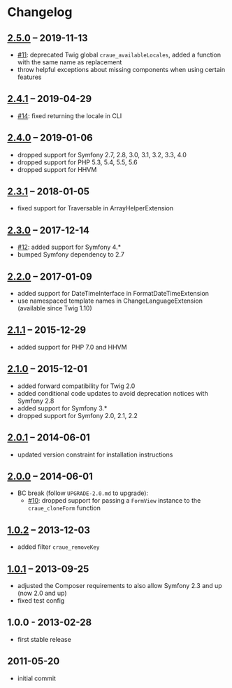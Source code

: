 # Changelog

## [2.5.0] – 2019-11-13

- [#11]: deprecated Twig global `craue_availableLocales`, added a function with the same name as replacement
- throw helpful exceptions about missing components when using certain features

[#11]: https://github.com/craue/TwigExtensionsBundle/issues/11
[2.5.0]: https://github.com/craue/TwigExtensionsBundle/compare/2.4.1...2.5.0

## [2.4.1] – 2019-04-29

- [#14]: fixed returning the locale in CLI

[#14]: https://github.com/craue/TwigExtensionsBundle/issues/14
[2.4.1]: https://github.com/craue/TwigExtensionsBundle/compare/2.4.0...2.4.1

## [2.4.0] – 2019-01-06

- dropped support for Symfony 2.7, 2.8, 3.0, 3.1, 3.2, 3.3, 4.0
- dropped support for PHP 5.3, 5.4, 5.5, 5.6
- dropped support for HHVM

[2.4.0]: https://github.com/craue/TwigExtensionsBundle/compare/2.3.1...2.4.0

## [2.3.1] – 2018-01-05

- fixed support for Traversable in ArrayHelperExtension

[2.3.1]: https://github.com/craue/TwigExtensionsBundle/compare/2.3.0...2.3.1

## [2.3.0] – 2017-12-14

- [#12]: added support for Symfony 4.*
- bumped Symfony dependency to 2.7

[#12]: https://github.com/craue/TwigExtensionsBundle/issues/12
[2.3.0]: https://github.com/craue/TwigExtensionsBundle/compare/2.2.0...2.3.0

## [2.2.0] – 2017-01-09

- added support for DateTimeInterface in FormatDateTimeExtension
- use namespaced template names in ChangeLanguageExtension (available since Twig 1.10)

[2.2.0]: https://github.com/craue/TwigExtensionsBundle/compare/2.1.1...2.2.0

## [2.1.1] – 2015-12-29

- added support for PHP 7.0 and HHVM

[2.1.1]: https://github.com/craue/TwigExtensionsBundle/compare/2.1.0...2.1.1

## [2.1.0] – 2015-12-01

- added forward compatibility for Twig 2.0
- added conditional code updates to avoid deprecation notices with Symfony 2.8
- added support for Symfony 3.*
- dropped support for Symfony 2.0, 2.1, 2.2

[2.1.0]: https://github.com/craue/TwigExtensionsBundle/compare/2.0.1...2.1.0

## [2.0.1] – 2014-06-01

- updated version constraint for installation instructions

[2.0.1]: https://github.com/craue/TwigExtensionsBundle/compare/2.0.0...2.0.1

## [2.0.0] – 2014-06-01

- BC break (follow `UPGRADE-2.0.md` to upgrade):
  - [#10]: dropped support for passing a `FormView` instance to the `craue_cloneForm` function

[#10]: https://github.com/craue/TwigExtensionsBundle/issues/10
[2.0.0]: https://github.com/craue/TwigExtensionsBundle/compare/1.0.2...2.0.0

## [1.0.2] – 2013-12-03

- added filter `craue_removeKey`

[1.0.2]: https://github.com/craue/TwigExtensionsBundle/compare/1.0.1...1.0.2

## [1.0.1] – 2013-09-25

- adjusted the Composer requirements to also allow Symfony 2.3 and up (now 2.0 and up)
- fixed test config

[1.0.1]: https://github.com/craue/TwigExtensionsBundle/compare/1.0.0...1.0.1

## 1.0.0 - 2013-02-28

- first stable release

## 2011-05-20

- initial commit
